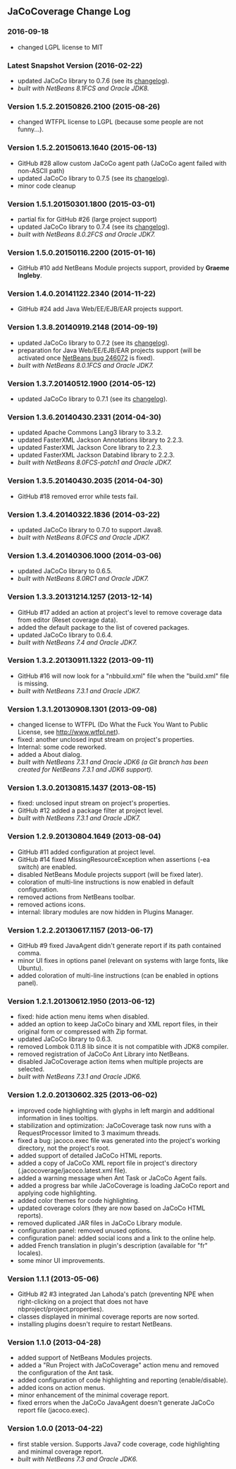## JaCoCoverage Change Log

### 2016-09-18  
* changed LGPL license to MIT

### Latest Snapshot Version (2016-02-22)
* updated JaCoCo library to 0.7.6 (see its [changelog](http://www.eclemma.org/jacoco/trunk/doc/changes.html)).
* *built with NetBeans 8.1FCS and Oracle JDK8.*

### Version 1.5.2.20150826.2100 (2015-08-26)
* changed WTFPL license to LGPL (because some people are not funny...).

### Version 1.5.2.20150613.1640 (2015-06-13)
* GitHub #28 allow custom JaCoCo agent path (JaCoCo agent failed with non-ASCII path)
* updated JaCoCo library to 0.7.5 (see its [changelog](http://www.eclemma.org/jacoco/trunk/doc/changes.html)).
* minor code cleanup

### Version 1.5.1.20150301.1800 (2015-03-01)
* partial fix for GitHub #26 (large project support)
* updated JaCoCo library to 0.7.4 (see its [changelog](http://www.eclemma.org/jacoco/trunk/doc/changes.html)).
* *built with NetBeans 8.0.2FCS and Oracle JDK7.*

### Version 1.5.0.20150116.2200 (2015-01-16)
* GitHub #10 add NetBeans Module projects support, provided by __Graeme Ingleby__.

### Version 1.4.0.20141122.2340 (2014-11-22)
* GitHub #24 add Java Web/EE/EJB/EAR projects support.

### Version 1.3.8.20140919.2148 (2014-09-19)
* updated JaCoCo library to 0.7.2 (see its [changelog](http://www.eclemma.org/jacoco/trunk/doc/changes.html)).
* preparation for Java Web/EE/EJB/EAR projects support (will be activated once [NetBeans bug 246072](https://netbeans.org/bugzilla/show_bug.cgi?id=246072) is fixed).
* *built with NetBeans 8.0.1FCS and Oracle JDK7.*

### Version 1.3.7.20140512.1900 (2014-05-12)
* updated JaCoCo library to 0.7.1 (see its [changelog](http://www.eclemma.org/jacoco/trunk/doc/changes.html)).

### Version 1.3.6.20140430.2331 (2014-04-30)
* updated Apache Commons Lang3 library to 3.3.2.
* updated FasterXML Jackson Annotations library to 2.2.3.
* updated FasterXML Jackson Core library to 2.2.3.
* updated FasterXML Jackson Databind library to 2.2.3.
* *built with NetBeans 8.0FCS-patch1 and Oracle JDK7.*

### Version 1.3.5.20140430.2035 (2014-04-30)
* GitHub #18 removed error while tests fail.

### Version 1.3.4.20140322.1836 (2014-03-22)
* updated JaCoCo library to 0.7.0 to support Java8.
* *built with NetBeans 8.0FCS and Oracle JDK7.*

### Version 1.3.4.20140306.1000 (2014-03-06)
* updated JaCoCo library to 0.6.5.
* *built with NetBeans 8.0RC1 and Oracle JDK7.*

### Version 1.3.3.20131214.1257 (2013-12-14)
* GitHub #17 added an action at project's level to remove coverage data from editor (Reset coverage data).
* added the default package to the list of covered packages.
* updated JaCoCo library to 0.6.4.
* *built with NetBeans 7.4 and Oracle JDK7.*

### Version 1.3.2.20130911.1322 (2013-09-11)
* GitHub #16 will now look for a "nbbuild.xml" file when the "build.xml" file is missing.
* *built with NetBeans 7.3.1 and Oracle JDK7.*

### Version 1.3.1.20130908.1301 (2013-09-08)
* changed license to WTFPL (Do What the Fuck You Want to Public License, see http://www.wtfpl.net).
* fixed: another unclosed input stream on project's properties.
* Internal: some code reworked.
* added a About dialog.
* *built with NetBeans 7.3.1 and Oracle JDK6 (a Git branch has been created for NetBeans 7.3.1 and JDK6 support).*

### Version 1.3.0.20130815.1437 (2013-08-15)
* fixed: unclosed input stream on project's properties.
* GitHub #12 added a package filter at project level.
* *built with NetBeans 7.3.1 and Oracle JDK7.*

### Version 1.2.9.20130804.1649 (2013-08-04)
* GitHub #11 added configuration at project level.
* GitHub #14 fixed MissingResourceException when assertions (-ea switch) are enabled.
* disabled NetBeans Module projects support (will be fixed later).
* coloration of multi-line instructions is now enabled in default configuration.
* removed actions from NetBeans toolbar.
* removed actions icons.
* internal: library modules are now hidden in Plugins Manager.

### Version 1.2.2.20130617.1157 (2013-06-17)
* GitHub #9 fixed JavaAgent didn't generate report if its path contained comma.
* minor UI fixes in options panel (relevant on systems with large fonts, like Ubuntu).
* added coloration of multi-line instructions (can be enabled in options panel).

### Version 1.2.1.20130612.1950 (2013-06-12)
* fixed: hide action menu items when disabled.
* added an option to keep JaCoCo binary and XML report files, in their original form or compressed with Zip format.
* updated JaCoCo library to 0.6.3.
* removed Lombok 0.11.8 lib since it is not compatible with JDK8 compiler.
* removed registration of JaCoCo Ant Library into NetBeans.
* disabled JaCoCoverage action items when multiple projects are selected.
* *built with NetBeans 7.3.1 and Oracle JDK6.*

### Version 1.2.0.20130602.325 (2013-06-02)
* improved code highlighting with glyphs in left margin and additional information in lines tooltips.
* stabilization and optimization: JaCoCoverage task now runs with a RequestProcessor limited to 3 maximum threads.
* fixed a bug: jacoco.exec file was generated into the project's working directory, not the project's root.
* added support of detailed JaCoCo HTML reports.
* added a copy of JaCoCo XML report file in project's directory (.jacocoverage/jacoco.latest.xml file).
* added a warning message when Ant Task or JaCoCo Agent fails.
* added a progress bar while JaCoCoverage is loading JaCoCo report and applying code highlighting.
* added color themes for code highlighting.
* updated coverage colors (they are now based on JaCoCo HTML reports).
* removed duplicated JAR files in JaCoCo Library module.
* configuration panel: removed unused options.
* configuration panel: added social icons and a link to the online help.
* added French translation in plugin's description (available for "fr" locales).
* some minor UI improvements.

### Version 1.1.1 (2013-05-06)
* GitHub #2 #3 integrated Jan Lahoda's patch (preventing NPE when right-clicking on a project that does not have nbproject/project.properties).
* classes displayed in minimal coverage reports are now sorted.
* installing plugins doesn't require to restart NetBeans.

### Version 1.1.0 (2013-04-28)
* added support of NetBeans Modules projects.
* added a "Run Project with JaCoCoverage" action menu and removed the configuration of the Ant task.
* added configuration of code highlighting and reporting (enable/disable).
* added icons on action menus.
* minor enhancement of the minimal coverage report.
* fixed errors when the JaCoCo JavaAgent doesn't generate JaCoCo report file (jacoco.exec).

### Version 1.0.0 (2013-04-22)
* first stable version. Supports Java7 code coverage, code highlighting and minimal coverage report.
* *built with NetBeans 7.3 and Oracle JDK6.*
